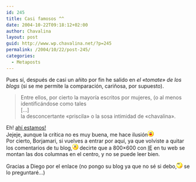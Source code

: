 ```yaml
---
id: 245
title: Casi famosos ^^
date: 2004-10-22T09:18:12+02:00
author: Chavalina
layout: post
guid: http://www.wp.chavalina.net/?p=245
permalink: /2004/10/22/post-245/
categories:
  - Metaposts
---
```

Pues sí, después de casi un añito por fin he salido en _el «tomate» de los blogs_ (si se me permite la comparación, cariñosa, por supuesto).

> Entre ellos, por cierto la mayoría escritos por mujeres, (o al menos identificándose como tales  
> […]  
> la desconcertante «priscila» o la sosa intimidad de «chavalina».

Eh! <a href="http://borjamari.blogspot.com/2004_10_01_borjamari_archive.html#109799926976736967" target="_blank">ahí estamos!</a>  
Jejeje, aunque la crítica no es muy buena, me hace ilusión![emo](/imagenes/emoticonos/risa.gif)  
Por cierto, Borjamari, si vuelves a entrar por aquí, ya que volviste a quitar los comentarios de tu blog,![emo](/imagenes/emoticonos/triste.gif) decirte que a 800&#215;600 con <acronym title="Internet Explorer">IE</acronym> en tu web se montan las dos columnas en el centro, y no se puede leer bien.

Gracias a Diego por el enlace (no pongo su blog ya que no sé si debo,![emo](/imagenes/emoticonos/pensativo.gif) se lo preguntaré…)
